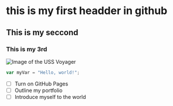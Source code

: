 # this is my first headder in github
## This is my seccond
### This is my 3rd
![Image of the USS Voyager](https://www.ex-astris-scientia.org/scans/other/voy-side.jpg)
``` javascript
var myVar = "Hello, world!";
```
- [ ] Turn on GitHub Pages
- [ ] Outline my portfolio
- [ ] Introduce myself to the world
